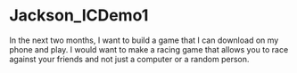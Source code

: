 # Jackson_ICDemo1

In the next two months, I want to build a game that I can download on my phone and play. I would want to make a racing game that allows you to race against your friends and not just  a computer or a random person. 
